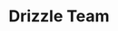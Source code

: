 ---
codehost: https://github.com/drizzle-team
logohandle: drizzleteam
sort: drizzle
title: Drizzle Team
twitter: https://x.com/DrizzleOrm
website: https://drizzle.team/
---